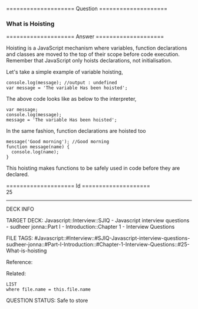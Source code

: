 ==================== Question ====================  

### What is Hoisting  

==================== Answer ====================  

Hoisting is a JavaScript mechanism where variables, function declarations and classes are moved to the top of their scope before code execution. Remember that JavaScript only hoists declarations, not initialisation.

Let's take a simple example of variable hoisting,

<!-- codeblock-start -->
<pre><code class="hljs language-javascript"><span class="hljs-variable language_">console</span>.<span class="hljs-title function_">log</span>(message); <span class="hljs-comment">//output : undefined</span>
<span class="hljs-keyword">var</span> message = <span class="hljs-string">'The variable Has been hoisted'</span>;
</code></pre>
<!-- codeblock-end -->

The above code looks like as below to the interpreter,

<!-- codeblock-start -->
<pre><code class="hljs language-javascript"><span class="hljs-keyword">var</span> message;
<span class="hljs-variable language_">console</span>.<span class="hljs-title function_">log</span>(message);
message = <span class="hljs-string">'The variable Has been hoisted'</span>;
</code></pre>
<!-- codeblock-end -->

In the same fashion, function declarations are hoisted too

<!-- codeblock-start -->
<pre><code class="hljs language-javascript"><span class="hljs-title function_">message</span>(<span class="hljs-string">'Good morning'</span>); <span class="hljs-comment">//Good morning</span>
<span class="hljs-keyword">function</span> <span class="hljs-title function_">message</span>(<span class="hljs-params">name</span>) {
  <span class="hljs-variable language_">console</span>.<span class="hljs-title function_">log</span>(name);
}
</code></pre>
<!-- codeblock-end -->

This hoisting makes functions to be safely used in code before they are declared.

==================== Id ====================  
25

---

DECK INFO

TARGET DECK: Javascript::Interview::SJIQ - Javascript interview questions - sudheer jonna::Part I - Introduction::Chapter 1 - Interview Questions

FILE TAGS: #Javascript::#Interview::#SJIQ-Javascript-interview-questions-sudheer-jonna::#Part-I-Introduction::#Chapter-1-Interview-Questions::#25-What-is-hoisting

Reference:

Related:

```dataview
LIST
where file.name = this.file.name
```

QUESTION STATUS: Safe to store
